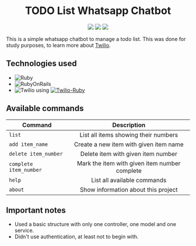 <h1 align="center">TODO List Whatsapp Chatbot</h1>

<p align="center">
  <img src="https://badges.pufler.dev/visits/bc-nogueira/whatsapp-todo" />
  <img src="https://badges.pufler.dev/created/bc-nogueira/whatsapp-todo" />
  <img src="https://badges.pufler.dev/updated/bc-nogueira/whatsapp-todo" />
</p>

This is a simple whatsapp chatbot to manage a todo list.
This was done for study purposes, to learn more about [Twilio](https://www.twilio.com/).

## Technologies used

- ![Ruby](https://img.shields.io/badge/ruby-2.7.0-CC342D?logo=ruby&style=flat)
- ![RubyOnRails](https://img.shields.io/badge/ruby_on_rails-6.0.3.4-CC0000?logo=ruby-on-rails&style=flat)
- ![Twilio](https://img.shields.io/badge/twilio-F22F46?logo=twilio&style=flat&logoColor=white) using 
  [![Twilio-Ruby](https://img.shields.io/badge/twilio_ruby-E9573F?logo=rubygems&style=flat&logoColor=white)](https://github.com/twilio/twilio-ruby)

<!--
## How to run it

The project was using Twilio Whatsapp Sandbox which experies three days after joining.

*Observation: The project is using Twilio Whatsapp Sandbox.*
-->


## Available commands

| Command                | Description                                   |
|------------------------|:---------------------------------------------:|
| `list`                 | List all items showing their numbers          |
| `add item_name`        | Create a new item with given item name        |
| `delete item_number`   | Delete item with given item number            |
| `complete item_number` | Mark the item with given item number complete |
| `help`                 | List all available commands                   |
| `about`                | Show information about this project           |

## Important notes

- Used a basic structure with only one controller, one model and one service.
- Didn't use authentication, at least not to begin with.
